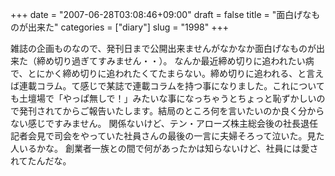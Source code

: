+++
date = "2007-06-28T03:08:46+09:00"
draft = false
title = "面白げなものが出来た"
categories = ["diary"]
slug = "1998"
+++

雑誌の企画ものなので、発刊日まで公開出来ませんがなかなか面白げなものが出来た（締め切り過ぎてすみません・・）。
なんか最近締め切りに追われたい病で、とにかく締め切りに追われたくてたまらない。締め切りに追われる、と言えば連載コラム。て感じで某誌で連載コラムを持つ事になりました。これについても土壇場で「やっぱ無しで！」みたいな事になっちゃうとちょっと恥ずかしいので発刊されてからご報告いたします。結局のところ何を言いたいのか良く分からない感じですみません。
関係ないけど、テン・アローズ株主総会後の社長退任記者会見で司会をやっていた社員さんの最後の一言に夫婦そろって泣いた。見た人いるかな。
創業者一族との間で何があったかは知らないけど、社員には愛されてたんだな。
